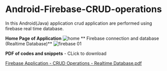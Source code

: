 # Android-Firebase-CRUD-operations
In this Android(Java) application crud application are performed using firebase real time database.

**Home Page of Application**
![home](https://user-images.githubusercontent.com/61291771/161401282-26f837d2-abba-4a43-82c8-9feaea48d46a.png)
**
Firebase connection and database (Realtime Database)**
![firebase 01](https://user-images.githubusercontent.com/61291771/161401293-b0bf2bfd-746b-48c3-a9d9-dece9cf9cde7.png)

**PDF of codes and snippets** - CLick to download

[Firebase Application - CRUD Operations - Realtime Database.pdf](https://github.com/furqanabaid/Android-Firebase-CRUD-operations/files/8403376/Firebase.Application.-.CRUD.Operations.-.Realtime.Database.pdf)
